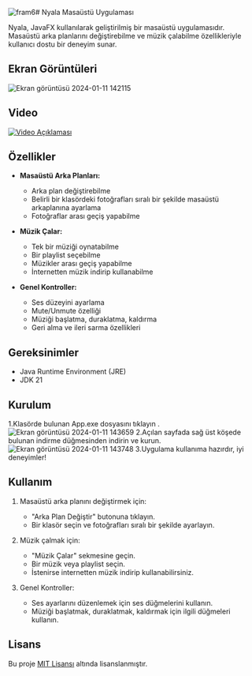 ![fram6](https://github.com/Soresta/BackgroundChangerWithMusicPlayerApp/assets/112137968/77c60251-7377-434c-9bcb-0bfe6869cc0e)# Nyala Masaüstü Uygulaması

Nyala, JavaFX kullanılarak geliştirilmiş bir masaüstü uygulamasıdır. Masaüstü arka planlarını değiştirebilme ve müzik çalabilme özellikleriyle kullanıcı dostu bir deneyim sunar.
## Ekran Görüntüleri

![Ekran görüntüsü 2024-01-11 142115](https://github.com/Soresta/BackgroundChangerWithMusicPlayerApp/assets/112137968/e8bf8598-172c-46e1-9155-96bb0aa1a283)

## Video
[![Video Açıklaması](https://raw.githubusercontent.com/Soresta/BackgroundChangerWithMusicPlayerApp/main/assets/112137968/d23cb53e-6205-4fc6-be28-b3408d92e486.jpg)](https://www.youtube.com/watch?v=_594m9Z2QF8&t=197s)





## Özellikler

- **Masaüstü Arka Planları:**
  - Arka plan değiştirebilme
  - Belirli bir klasördeki fotoğrafları sıralı bir şekilde masaüstü arkaplanına ayarlama
  - Fotoğraflar arası geçiş yapabilme

- **Müzik Çalar:**
  - Tek bir müziği oynatabilme
  - Bir playlist seçebilme
  - Müzikler arası geçiş yapabilme
  - İnternetten müzik indirip kullanabilme

- **Genel Kontroller:**
  - Ses düzeyini ayarlama
  - Mute/Unmute özelliği
  - Müziği başlatma, duraklatma, kaldırma
  - Geri alma ve ileri sarma özellikleri

## Gereksinimler

- Java Runtime Environment (JRE)
- JDK 21

## Kurulum
1.Klasörde bulunan App.exe dosyasını tıklayın . 
![Ekran görüntüsü 2024-01-11 143659](https://github.com/Soresta/BackgroundChangerWithMusicPlayerApp/assets/112137968/54934065-84d3-49ac-8528-76b95c2e2131)
2.Açılan sayfada sağ üst köşede bulunan indirme düğmesinden indirin ve kurun.
![Ekran görüntüsü 2024-01-11 143748](https://github.com/Soresta/BackgroundChangerWithMusicPlayerApp/assets/112137968/17af0f31-97e5-4b94-9807-e75e00767b73)
3.Uygulama kullanıma hazırdır, iyi deneyimler!

## Kullanım

1. Masaüstü arka planını değiştirmek için:
   - "Arka Plan Değiştir" butonuna tıklayın.
   - Bir klasör seçin ve fotoğrafları sıralı bir şekilde ayarlayın.

2. Müzik çalmak için:
   - "Müzik Çalar" sekmesine geçin.
   - Bir müzik veya playlist seçin.
   - İstenirse internetten müzik indirip kullanabilirsiniz.

3. Genel Kontroller:
   - Ses ayarlarını düzenlemek için ses düğmelerini kullanın.
   - Müziği başlatmak, duraklatmak, kaldırmak için ilgili düğmeleri kullanın.
## Lisans

Bu proje [MIT Lisansı](LICENSE) altında lisanslanmıştır.
